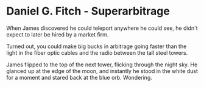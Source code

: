 Daniel G. Fitch - Superarbitrage
================================

When James discovered he could teleport anywhere he could see, he
didn\'t expect to later be hired by a market firm.

Turned out, you could make big bucks in arbitrage going faster than the
light in the fiber optic cables and the radio between the tall steel
towers.

James flipped to the top of the next tower, flicking through the night
sky. He glanced up at the edge of the moon, and instantly he stood in
the white dust for a moment and stared back at the blue orb. Wondering.
